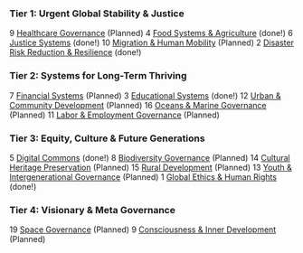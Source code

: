 ### Tier 1: Urgent Global Stability & Justice
9  [Healthcare Governance](/framework/docs/implementation/healthcare) (Planned)
4  [Food Systems & Agriculture](/framework/docs/implementation/food) (done!)
6  [Justice Systems](/framework/docs/implementation/justice) (done!)
10 [Migration & Human Mobility](/framework/docs/implementation/migration) (Planned)
2  [Disaster Risk Reduction & Resilience](/framework/docs/implementation/disaster) (done!)

### Tier 2: Systems for Long-Term Thriving
7  [Financial Systems](/framework/docs/implementation/finance) (Planned)
3  [Educational Systems](/framework/docs/implementation/education) (done!)
12 [Urban & Community Development](/framework/docs/implementation/urban) (Planned)
16 [Oceans & Marine Governance](/framework/docs/implementation/oceans) (Planned)
11 [Labor & Employment Governance](/framework/docs/implementation/labor) (Planned)

### Tier 3: Equity, Culture & Future Generations
5  [Digital Commons](/framework/docs/implementation/digital) (done!)
8  [Biodiversity Governance](/framework/docs/implementation/biodiversity) (Planned)
14 [Cultural Heritage Preservation](/framework/docs/implementation/culture) (Planned)
15 [Rural Development](/framework/docs/implementation/rural) (Planned)
13 [Youth & Intergenerational Governance](/framework/docs/implementation/youth) (Planned)
1  [Global Ethics & Human Rights](/framework/docs/implementation/ethics) (done!)

### Tier 4: Visionary & Meta Governance
19 [Space Governance](/framework/docs/implementation/space) (Planned)
9  [Consciousness & Inner Development](/framework/docs/implementation/consciousness) (Planned)

